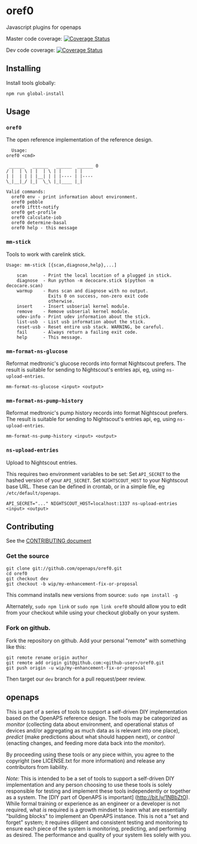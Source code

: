 # oref0

Javascript plugins for openaps

Master code coverage: [![Coverage Status](https://coveralls.io/repos/github/openaps/oref0/badge.svg?branch=master)](https://coveralls.io/github/openaps/oref0?branch=master)

Dev code coverage: [![Coverage Status](https://coveralls.io/repos/github/openaps/oref0/badge.svg?branch=dev)](https://coveralls.io/github/openaps/oref0?branch=dev)

## Installing

Install tools globally:

`npm run global-install`

## Usage

### `oref0`
The open reference implementation of the reference design.
```
  Usage:
oref0 <cmd>

 ______   ______   ______  ______ 0
/ |  | \ | |  | \ | |     | |      
| |  | | | |__| | | |---- | |----  
\_|__|_/ |_|  \_\ |_|____ |_|      

Valid commands:
  oref0 env - print information about environment.
  oref0 pebble
  oref0 ifttt-notify
  oref0 get-profile
  oref0 calculate-iob
  oref0 determine-basal
  oref0 help - this message
```

### `mm-stick`
Tools to work with carelink stick.
```
Usage: mm-stick [{scan,diagnose,help},...]

    scan      - Print the local location of a plugged in stick.
    diagnose  - Run python -m decocare.stick $(python -m decocare.scan)
    warmup    - Runs scan and diagnose with no output.
                Exits 0 on success, non-zero exit code
                otherwise.
    insert    - Insert usbserial kernel module.
    remove    - Remove usbserial kernel module.
    udev-info - Print udev information about the stick.
    list-usb  - List usb information about the stick.
    reset-usb - Reset entire usb stack. WARNING, be careful.
    fail      - Always return a failing exit code.
    help      - This message.
```

### `mm-format-ns-glucose`
Reformat medtronic's glucose records into format Nightscout prefers.
The result is suitable for sending to Nightscout's entries api, eg, using
`ns-upload-entries`.
```
mm-format-ns-glucose <input> <output>

```

### `mm-format-ns-pump-history`
Reformat medtronic's pump history records into format Nightscout prefers.
The result is suitable for sending to Nightscout's entries api, eg, using
`ns-upload-entries`.
```
mm-format-ns-pump-history <input> <output>
```


### `ns-upload-entries`

Upload to Nightscout entries.

This requires two environment variables to be set:
Set `API_SECRET` to the hashed version of your `API_SECRET`.
Set `NIGHTSCOUT_HOST` to your Nightscout base URL.
These can be defined in crontab, or in a simple file, eg
`/etc/default/openaps`.

```
API_SECRET="..." NIGHTSCOUT_HOST=localhost:1337 ns-upload-entries <input> <output>
```

## Contributing

See the [CONTRIBUTING document](CONTRIBUTING.md)
### Get the source

```
git clone git://github.com/openaps/oref0.git
cd oref0
git checkout dev
git checkout -b wip/my-enhancement-fix-or-proposal
```

This command installs new versions from source:
`sudo npm install -g`

Alternately, `sudo npm link` or `sudo npm link oref0` should allow you to
edit from your checkout while using your checkout globally on your system.

### Fork on github.

Fork the repository on github. Add your personal "remote" with something like
this:

```
git remote rename origin author
git remote add origin git@github.com:<github-user>/oref0.git
git push origin -u wip/my-enhancement-fix-or-proposal
```
Then target our `dev` branch for a pull request/peer review.


## openaps

This is part of a series of tools to support a self-driven DIY
implementation based on the OpenAPS reference design. The tools may be
categorized as *monitor* (collecting data about environment, and
operational status of devices and/or aggregating as much data as is
relevant into one place), *predict* (make predictions about what should
happen next), or *control* (enacting changes, and feeding more data back
into the *monitor*). 

By proceeding using these tools or any piece within, you agree to the
copyright (see LICENSE.txt for more information) and release any
contributors from liability. 

*Note:* This is intended to be a set of tools to support a self-driven DIY
implementation and any person choosing to use these tools is solely
responsible for testing and implement these tools independently or
together as a system.  The [DIY part of OpenAPS is important]
(http://bit.ly/1NBbZtO). While formal training or experience as an
engineer or a developer is not required, what *is* required is a growth
mindset to learn what are essentially "building blocks" to implement an
OpenAPS instance. This is not a "set and forget" system; it requires
diligent and consistent testing and monitoring to ensure each piece of
the system is monitoring, predicting, and performing as desired.  The
performance and quality of your system lies solely with you.
